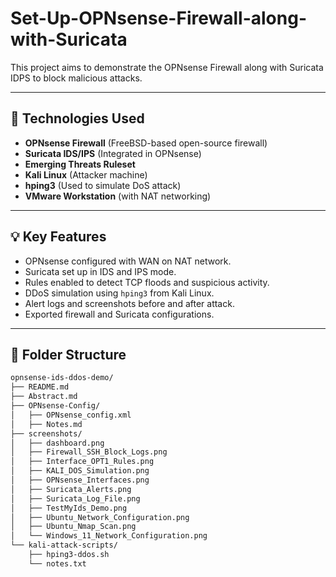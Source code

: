 # Set-Up-OPNsense-Firewall-along-with-Suricata
This project aims to demonstrate the OPNsense Firewall along with Suricata IDPS to block malicious attacks.

---

## 🔧 Technologies Used

- **OPNsense Firewall** (FreeBSD-based open-source firewall)
- **Suricata IDS/IPS** (Integrated in OPNsense)
- **Emerging Threats Ruleset**
- **Kali Linux** (Attacker machine)
- **hping3** (Used to simulate DoS attack)
- **VMware Workstation** (with NAT networking)

---

## 💡 Key Features

- OPNsense configured with WAN on NAT network.
- Suricata set up in IDS and IPS mode.
- Rules enabled to detect TCP floods and suspicious activity.
- DDoS simulation using `hping3` from Kali Linux.
- Alert logs and screenshots before and after attack.
- Exported firewall and Suricata configurations.

---

## 📁 Folder Structure

```bash
opnsense-ids-ddos-demo/
├── README.md
├── Abstract.md
├── OPNsense-Config/
│   ├── OPNsense_config.xml
│   ├── Notes.md
├── screenshots/
│   ├── dashboard.png
│   ├── Firewall_SSH_Block_Logs.png
│   ├── Interface_OPT1_Rules.png
│   ├── KALI_DOS_Simulation.png
│   ├── OPNsense_Interfaces.png
│   ├── Suricata_Alerts.png
│   ├── Suricata_Log_File.png
│   ├── TestMyIds_Demo.png
│   ├── Ubuntu_Network_Configuration.png
│   ├── Ubuntu_Nmap_Scan.png
│   └── Windows_11_Network_Configuration.png
└── kali-attack-scripts/
    ├── hping3-ddos.sh
    └── notes.txt
